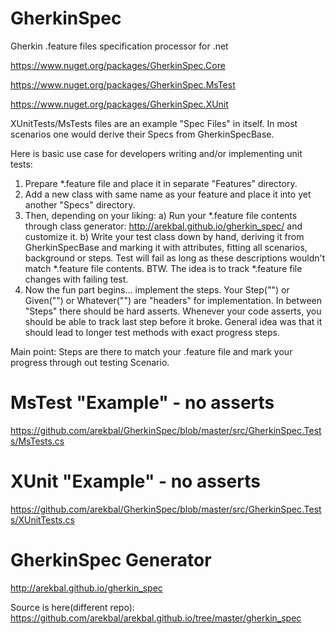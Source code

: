 # GherkinSpec
Gherkin .feature files specification processor for .net

https://www.nuget.org/packages/GherkinSpec.Core

https://www.nuget.org/packages/GherkinSpec.MsTest

https://www.nuget.org/packages/GherkinSpec.XUnit

XUnitTests/MsTests files are an example "Spec Files" in itself.
In most scenarios one would derive their Specs from GherkinSpecBase.

Here is basic use case for developers writing and/or implementing unit tests:

1. Prepare *.feature file and place it in separate "Features" directory.
2. Add a new class with same name as your feature and place it into yet another "Specs" directory.
3. Then, depending on your liking:
a) Run your *.feature file contents through class generator: http://arekbal.github.io/gherkin_spec/ and customize it.
b) Write your test class down by hand, deriving it from GherkinSpecBase and marking it with attributes, fitting all scenarios, background or steps. Test will fail as long as these descriptions wouldn't match *.feature file contents. BTW. The idea is to track *.feature file changes with failing test.
4. Now the fun part begins... implement the steps. Your Step("") or Given("") or Whatever("") are "headers" for implementation. In between "Steps" there should be hard asserts. Whenever your code asserts, you should be able to track last step before it broke. General idea was that it should lead to longer test methods with exact progress steps.

Main point: Steps are there to match your .feature file and mark your progress through out testing Scenario.

# MsTest "Example" - no asserts
https://github.com/arekbal/GherkinSpec/blob/master/src/GherkinSpec.Tests/MsTests.cs

# XUnit "Example" - no asserts
https://github.com/arekbal/GherkinSpec/blob/master/src/GherkinSpec.Tests/XUnitTests.cs

# GherkinSpec Generator
http://arekbal.github.io/gherkin_spec

Source is here(different repo): https://github.com/arekbal/arekbal.github.io/tree/master/gherkin_spec





